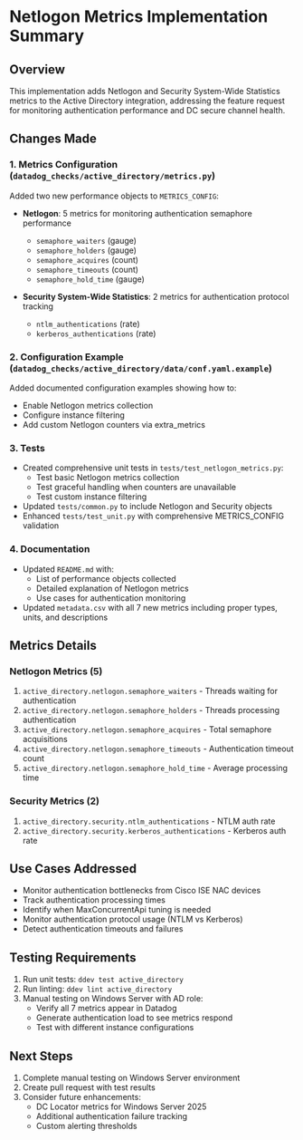 # Netlogon Metrics Implementation Summary

## Overview
This implementation adds Netlogon and Security System-Wide Statistics metrics to the Active Directory integration, addressing the feature request for monitoring authentication performance and DC secure channel health.

## Changes Made

### 1. Metrics Configuration (`datadog_checks/active_directory/metrics.py`)
Added two new performance objects to `METRICS_CONFIG`:

- **Netlogon**: 5 metrics for monitoring authentication semaphore performance
  - `semaphore_waiters` (gauge)
  - `semaphore_holders` (gauge)
  - `semaphore_acquires` (count)
  - `semaphore_timeouts` (count)
  - `semaphore_hold_time` (gauge)

- **Security System-Wide Statistics**: 2 metrics for authentication protocol tracking
  - `ntlm_authentications` (rate)
  - `kerberos_authentications` (rate)

### 2. Configuration Example (`datadog_checks/active_directory/data/conf.yaml.example`)
Added documented configuration examples showing how to:
- Enable Netlogon metrics collection
- Configure instance filtering
- Add custom Netlogon counters via extra_metrics

### 3. Tests
- Created comprehensive unit tests in `tests/test_netlogon_metrics.py`:
  - Test basic Netlogon metrics collection
  - Test graceful handling when counters are unavailable
  - Test custom instance filtering
- Updated `tests/common.py` to include Netlogon and Security objects
- Enhanced `tests/test_unit.py` with comprehensive METRICS_CONFIG validation

### 4. Documentation
- Updated `README.md` with:
  - List of performance objects collected
  - Detailed explanation of Netlogon metrics
  - Use cases for authentication monitoring
- Updated `metadata.csv` with all 7 new metrics including proper types, units, and descriptions

## Metrics Details

### Netlogon Metrics (5)
1. `active_directory.netlogon.semaphore_waiters` - Threads waiting for authentication
2. `active_directory.netlogon.semaphore_holders` - Threads processing authentication
3. `active_directory.netlogon.semaphore_acquires` - Total semaphore acquisitions
4. `active_directory.netlogon.semaphore_timeouts` - Authentication timeout count
5. `active_directory.netlogon.semaphore_hold_time` - Average processing time

### Security Metrics (2)
1. `active_directory.security.ntlm_authentications` - NTLM auth rate
2. `active_directory.security.kerberos_authentications` - Kerberos auth rate

## Use Cases Addressed
- Monitor authentication bottlenecks from Cisco ISE NAC devices
- Track authentication processing times
- Identify when MaxConcurrentApi tuning is needed
- Monitor authentication protocol usage (NTLM vs Kerberos)
- Detect authentication timeouts and failures

## Testing Requirements
1. Run unit tests: `ddev test active_directory`
2. Run linting: `ddev lint active_directory`
3. Manual testing on Windows Server with AD role:
   - Verify all 7 metrics appear in Datadog
   - Generate authentication load to see metrics respond
   - Test with different instance configurations

## Next Steps
1. Complete manual testing on Windows Server environment
2. Create pull request with test results
3. Consider future enhancements:
   - DC Locator metrics for Windows Server 2025
   - Additional authentication failure tracking
   - Custom alerting thresholds
